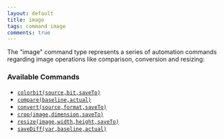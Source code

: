 ```yaml
---
layout: default
title: image
tags: command image
comments: true
---
```



The "image" command type represents a series of automation commands regarding image operations 
like comparison, conversion and resizing:


### Available Commands
- [`colorbit(source,bit,saveTo)`](colorbit(source,bit,saveTo))
- [`compare(baseline,actual)`](compare(baseline,actual))
- [`convert(source,format,saveTo)`](convert(source,format,saveTo))
- [`crop(image,dimension,saveTo)`](crop(image,dimension,saveTo))
- [`resize(image,width,height,saveTo)`](resize(image,width,height,saveTo))
- [`saveDiff(var,baseline,actual)`](saveDiff(var,baseline,actual))

<script>jQuery(document).ready(function () { newCommandSelect(); });</script>